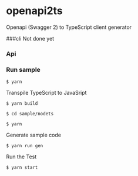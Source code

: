 # openapi2ts
Openapi (Swagger 2) to TypeScript client generator

###cli
Not done yet

### Api

### Run sample
`$ yarn`

Transpile TypeScript to JavaSript

`$ yarn build`

`$ cd sample/nodets`

`$ yarn`

Generate sample code

`$ yarn run gen`

Run the Test

`$ yarn start`
